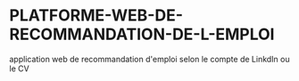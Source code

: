 # PLATFORME-WEB-DE-RECOMMANDATION-DE-L-EMPLOI
application web de recommandation d'emploi selon le compte de LinkdIn ou le CV
